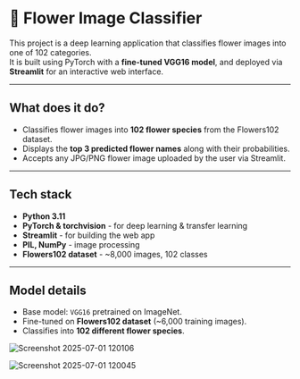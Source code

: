 # 🌸 Flower Image Classifier

This project is a deep learning application that classifies flower images into one of 102 categories.  
It is built using PyTorch with a **fine-tuned VGG16 model**, and deployed via **Streamlit** for an interactive web interface.

---

##  What does it do?

- Classifies flower images into **102 flower species** from the Flowers102 dataset.
-  Displays the **top 3 predicted flower names** along with their probabilities.
-  Accepts any JPG/PNG flower image uploaded by the user via Streamlit.

---

## Tech stack

- **Python 3.11**
- **PyTorch & torchvision** - for deep learning & transfer learning
- **Streamlit** - for building the web app
- **PIL, NumPy** - image processing
- **Flowers102 dataset** - ~8,000 images, 102 classes

---

##  Model details

- Base model: `VGG16` pretrained on ImageNet.
- Fine-tuned on **Flowers102 dataset** (~6,000 training images).
- Classifies into **102 different flower species**.




![Screenshot 2025-07-01 120106](https://github.com/user-attachments/assets/9be4a6c8-5efc-4619-b208-744c1d6b15c9)




![Screenshot 2025-07-01 120045](https://github.com/user-attachments/assets/97071afd-33ca-44fa-ad0e-78550c4d5b9f)




